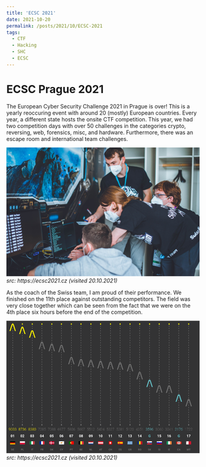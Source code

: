 ```yaml
---
title: 'ECSC 2021'
date: 2021-10-20
permalink: /posts/2021/10/ECSC-2021
tags:
  - CTF
  - Hacking
  - SHC
  - ECSC
---
```


# ECSC Prague 2021

The European Cyber Security Challenge 2021 in Prague is over! This is a yearly reoccuring event with around 20 (mostly) European countries. Every year, a different state hosts the onsite CTF competition. This year, we had two competition days with over 50 challenges in the categories crypto, reversing, web, forensics, misc, and hardware. Furthermore, there was an escape room and international team challenges.

![](/images/ecsc_2021_team.jpg)
_src: https[]()://ecsc2021.cz (visited 20.10.2021)_

As the coach of the Swiss team, I am proud of their performance. We finished on the 11th place against outstanding competitors. The field was very close together which can be seen from the fact that we were on the 4th place six hours before the end of the competition.

![](/images/ecsc_2021_scoreboard.png)
_src: https[]()://ecsc2021.cz (visited 20.10.2021)_
